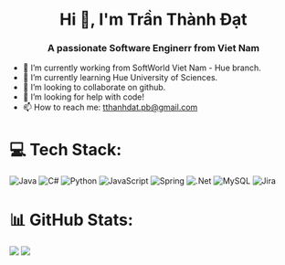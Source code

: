 ### <h1 align="center">Hi 👋, I'm Trần Thành Đạt</h1>

<h3 align="center">A passionate Software Enginerr from Viet Nam</h3>
  
- 🔭 I’m currently working from SoftWorld Viet Nam - Hue branch.
- 🌱 I’m currently learning Hue University of Sciences.
- 👯 I’m looking to collaborate on github.
- 🤔 I’m looking for help with code!
- 📫 How to reach me: tthanhdat.pb@gmail.com
# 💻 Tech Stack:
![Java](https://img.shields.io/badge/java-%23ED8B00.svg?style=for-the-badge&logo=openjdk&logoColor=white) ![C#](https://img.shields.io/badge/c%23-%23239120.svg?style=for-the-badge&logo=csharp&logoColor=white) ![Python](https://img.shields.io/badge/python-3670A0?style=for-the-badge&logo=python&logoColor=ffdd54) ![JavaScript](https://img.shields.io/badge/javascript-%23323330.svg?style=for-the-badge&logo=javascript&logoColor=%23F7DF1E) ![Spring](https://img.shields.io/badge/spring-%236DB33F.svg?style=for-the-badge&logo=spring&logoColor=white) ![.Net](https://img.shields.io/badge/.NET-5C2D91?style=for-the-badge&logo=.net&logoColor=white) ![MySQL](https://img.shields.io/badge/mysql-4479A1.svg?style=for-the-badge&logo=mysql&logoColor=white) ![Jira](https://img.shields.io/badge/jira-%230A0FFF.svg?style=for-the-badge&logo=jira&logoColor=white)
# 📊 GitHub Stats:
![](https://github-readme-stats.vercel.app/api?username=thanhdatpb&theme=dark&hide_border=false&include_all_commits=false&count_private=false)
![](https://github-readme-stats.vercel.app/api/top-langs/?username=thanhdatpb&theme=dark&hide_border=false&include_all_commits=false&count_private=false&layout=compact)
